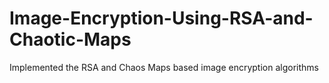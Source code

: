 # Image-Encryption-Using-RSA-and-Chaotic-Maps

Implemented the RSA and Chaos Maps based image encryption algorithms

